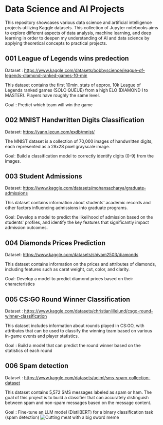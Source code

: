 # Data Science and AI Projects
This repository showcases various data science and artificial intelligence projects utilizing Kaggle datasets. This collection of Jupyter notebooks aims to explore different aspects of data analysis, machine learning, and deep learning in order to deepen my understanding of AI and data science by applying theoretical concepts to practical projects.

## 001 League of Legends wins predection 
Dataset : https://www.kaggle.com/datasets/bobbyscience/league-of-legends-diamond-ranked-games-10-min

This dataset contains the first 10min. stats of approx. 10k League of Legends ranked games (SOLO QUEUE) from a high ELO (DIAMOND I to MASTER). Players have roughly the same level. 

Goal : Predict which team will win the game 


## 002 MNIST Handwritten Digits Classification
Dataset: https://yann.lecun.com/exdb/mnist/

The MNIST dataset is a collection of 70,000 images of handwritten digits, each represented as a 28x28 pixel grayscale image.

Goal: Build a classification model to correctly identify digits (0-9) from the images.

## 003 Student Admissions
Dataset: https://www.kaggle.com/datasets/mohansacharya/graduate-admissions

This dataset contains information about students' academic records and other factors influencing admissions into graduate programs.

Goal: Develop a model to predict the likelihood of admission based on the students' profiles, and identify the key features that significantly impact admission outcomes.

## 004 Diamonds Prices Prediction
Dataset: https://www.kaggle.com/datasets/shivam2503/diamonds

This dataset contains information on the prices and attributes of diamonds, including features such as carat weight, cut, color, and clarity.

Goal: Develop a model to predict diamond prices based on their characteristics

## 005 CS:GO Round Winner Classification 

Dataset : https://www.kaggle.com/datasets/christianlillelund/csgo-round-winner-classification

This dataset includes information about rounds played in CS:GO, with attributes that can be used to classify the winning team based on various in-game events and player statistics.

Goal : Build a model that can predict the round winner based on the statistics of each round 

## 006 Spam detection 

Dataset : https://www.kaggle.com/datasets/uciml/sms-spam-collection-dataset

This dataset contains 5,572 SMS messages labeled as spam or ham. The goal of this project is to build a classifier that can accurately distinguish between spam and non-spam messages based on the message content.

Goal : Fine-tune an LLM model (DistilBERT) for a binary classification task (spam detection)
![Cutting meat with a big sword meme](data/006/readme.jpg)
